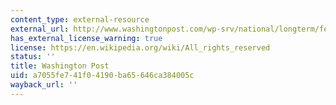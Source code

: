 ```yaml
---
content_type: external-resource
external_url: http://www.washingtonpost.com/wp-srv/national/longterm/fedguide/legislative.htm
has_external_license_warning: true
license: https://en.wikipedia.org/wiki/All_rights_reserved
status: ''
title: Washington Post
uid: a7055fe7-41f0-4190-ba65-646ca384005c
wayback_url: ''
---
```

